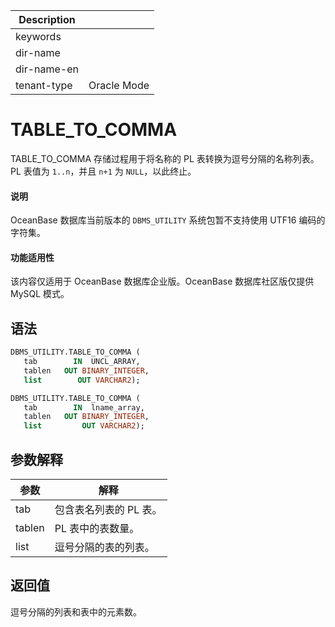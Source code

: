 | Description   |                 |
|---------------|-----------------|
| keywords      |                 |
| dir-name      |                 |
| dir-name-en   |                 |
| tenant-type   | Oracle Mode     |

# TABLE_TO_COMMA 

TABLE_TO_COMMA 存储过程用于将名称的 PL 表转换为逗号分隔的名称列表。PL 表值为 `1..n`，并且 `n+1` 为 `NULL`，以此终止。 

  <main id="notice" type='explain'>
    <h4>说明</h4>
    <p>OceanBase 数据库当前版本的 <code>DBMS_UTILITY</code> 系统包暂不支持使用 UTF16 编码的字符集。</p>
  </main>

<main id="notice" >
  <h4>功能适用性</h4>
  <p>该内容仅适用于 OceanBase 数据库企业版。OceanBase 数据库社区版仅提供 MySQL 模式。</p>
</main>

## 语法 

```sql
DBMS_UTILITY.TABLE_TO_COMMA ( 
   tab        IN  UNCL_ARRAY, 
   tablen   OUT BINARY_INTEGER,
   list        OUT VARCHAR2);

DBMS_UTILITY.TABLE_TO_COMMA ( 
   tab        IN  lname_array,
   tablen   OUT BINARY_INTEGER,
   list         OUT VARCHAR2); 
```



## 参数解释 



|   参数   |      解释       |
|--------|---------------|
| tab    | 包含表名列表的 PL 表。 |
| tablen | PL 表中的表数量。    |
| list   | 逗号分隔的表的列表。    |



## 返回值 

逗号分隔的列表和表中的元素数。
